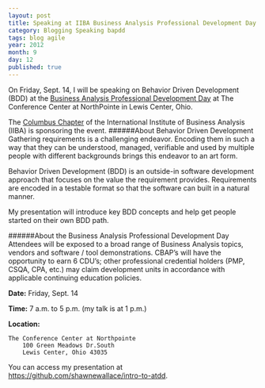 ```yaml
---
layout: post
title: Speaking at IIBA Business Analysis Professional Development Day
category: Blogging Speaking bapdd
tags: blog agile
year: 2012
month: 9
day: 12
published: true
---
```


On Friday, Sept. 14, I will be speaking on Behavior Driven Development (BDD) at the [Business Analysis Professional Development Day](http://2012iibacolumbuspdd-eac2.eventbrite.com) at The Conference Center at NorthPointe in Lewis Center, Ohio.

The [Columbus Chapter](http://columbusoh.iiba.org ) of the International Institute of Business Analysis (IIBA) is sponsoring the event.
######About Behavior Driven Development
Gathering requirements is a challenging endeavor. Encoding them in such a way that they can be understood, managed, verifiable and used by multiple people with different backgrounds brings this endeavor to an art form.

Behavior Driven Development (BDD) is an outside-in software development approach that focuses on the value the requirement provides. Requirements are encoded in a testable format so that the software can built in a natural manner.

My presentation will introduce key BDD concepts and help get people started on their own BDD path.

######About the Business Analysis Professional Development Day
	Attendees will be exposed to a broad range of Business Analysis topics, vendors and software / tool demonstrations. CBAP’s will have the opportunity to earn 6 CDU’s; other professional credential holders (PMP, CSQA, CPA, etc.) may claim development units in accordance with applicable continuing education policies.

**Date:** Friday, Sept. 14

**Time:** 7 a.m. to 5 p.m. (my talk is at 1 p.m.)

**Location:**
	
	The Conference Center at Northpointe
	 	100 Green Meadows Dr.South
	 	Lewis Center, Ohio 43035

You can access my presentation at <https://github.com/shawnewallace/intro-to-atdd>.